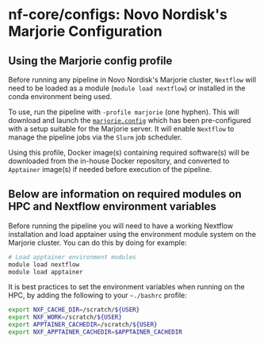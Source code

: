 # nf-core/configs: Novo Nordisk's Marjorie Configuration

## Using the Marjorie config profile

Before running any pipeline in Novo Nordisk's Marjorie cluster, `Nextflow` will need to be loaded as a module
(`module load nextflow`) or installed in the conda environment being used.

To use, run the pipeline with `-profile marjorie` (one hyphen).
This will download and launch the [`marjorie.config`](../conf/marjorie.config)
which has been pre-configured with a setup suitable for the Marjorie server.
It will enable `Nextflow` to manage the pipeline jobs via the `Slurm` job scheduler.

Using this profile, Docker image(s) containing required software(s) will be downloaded
from the in-house Docker repository, and converted to `Apptainer` image(s) if needed before execution of the pipeline.

## Below are information on required modules on HPC and Nextflow environment variables

Before running the pipeline you will need to have a working Nextflow installation
and load apptainer using the environment module system on the Marjorie cluster. You can do this by doing for example:

```bash
# Load apptainer environment modules
module load nextflow
module load apptainer
```

It is best practices to set the environment variables when running on the HPC,
by adding the following to your `~./bashrc` profile:

```bash
export NXF_CACHE_DIR=/scratch/${USER}
export NXF_WORK=/scratch/${USER}
export APPTAINER_CACHEDIR=/scratch/${USER}
export NXF_APPTAINER_CACHEDIR=$APPTAINER_CACHEDIR
```

